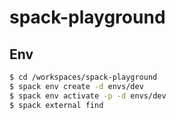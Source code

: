 # spack-playground

## Env
```bash
$ cd /workspaces/spack-playground
$ spack env create -d envs/dev
$ spack env activate -p -d envs/dev
$ spack external find
```
